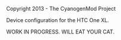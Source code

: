 Copyright 2013 - The CyanogenMod Project

Device configuration for the HTC One XL.

WORK IN PROGRESS. WILL EAT YOUR CAT.
